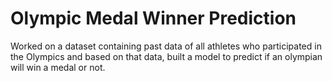 # Olympic Medal Winner Prediction
Worked on a dataset containing past data of all athletes who participated in the Olympics and based on that data, built a model to predict if an olympian will win a medal or not.
